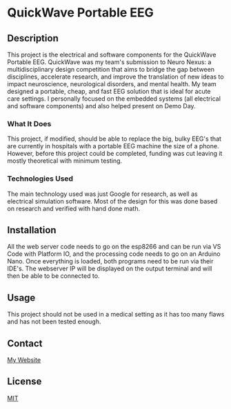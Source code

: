 # QuickWave Portable EEG

## Description
This project is the electrical and software components for the QuickWave Portable EEG.
QuickWave was my team's submission to Neuro Nexus: a multidisciplinary design competition that aims to bridge the gap between disciplines, accelerate research, and improve the translation of new ideas to impact neuroscience, neurological disorders, and mental health.
My team designed a portable, cheap, and fast EEG solution that is ideal for acute care settings. I personally focused on the embedded systems (all electrical and software components) and also helped present on Demo Day.

### What It Does
This project, if modified, should be able to replace the big, bulky EEG's that are currently in hospitals with a portable EEG machine the size of a phone.
However, before this project could be completed, funding was cut leaving it mostly theoretical with minimum testing.

### Technologies Used
The main technology used was just Google for research, as well as electrical simulation software. Most of the design for this was done based on research and verified with hand done math.

## Installation
All the web server code needs to go on the esp8266 and can be run via VS Code with Platform IO, and the processing code needs to go on an Arduino Nano.
Once everything is loaded, both programs need to be run via their IDE's. The webserver IP will be displayed on the output terminal and will then be able to be connected to.

## Usage
This project should not be used in a medical setting as it has too many flaws and has not been tested enough.

## Contact
[My Website](https://thesixtium.github.io/)

## License
[MIT](https://choosealicense.com/licenses/mit/)


